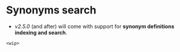 # Synonyms search

* *v2.5.0* (and after) will come with support for **synonym definitions indexing and search**.

`<wip>`
